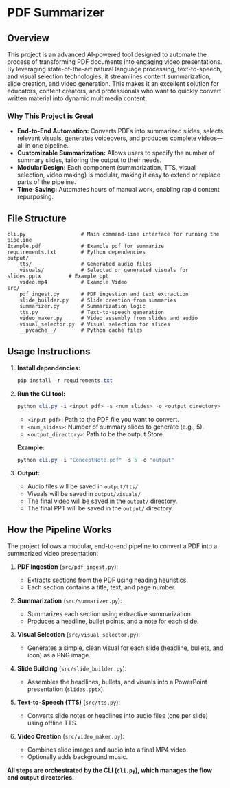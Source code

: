 # PDF Summarizer

## Overview
This project is an advanced AI-powered tool designed to automate the process of transforming PDF documents into engaging video presentations. By leveraging state-of-the-art natural language processing, text-to-speech, and visual selection technologies, it streamlines content summarization, slide creation, and video generation. This makes it an excellent solution for educators, content creators, and professionals who want to quickly convert written material into dynamic multimedia content.

### Why This Project is Great
- **End-to-End Automation:** Converts PDFs into summarized slides, selects relevant visuals, generates voiceovers, and produces complete videos—all in one pipeline.
- **Customizable Summarization:** Allows users to specify the number of summary slides, tailoring the output to their needs.
- **Modular Design:** Each component (summarization, TTS, visual selection, video making) is modular, making it easy to extend or replace parts of the pipeline.
- **Time-Saving:** Automates hours of manual work, enabling rapid content repurposing.

## File Structure
```
cli.py                  # Main command-line interface for running the pipeline
Example.pdf             # Example pdf for summarize
requirements.txt        # Python dependencies
output/
    tts/                # Generated audio files
    visuals/            # Selected or generated visuals for slides.pptx         # Example ppt
    video.mp4           # Example Video 
src/
    pdf_ingest.py       # PDF ingestion and text extraction
    slide_builder.py    # Slide creation from summaries
    summarizer.py       # Summarization logic
    tts.py              # Text-to-speech generation
    video_maker.py      # Video assembly from slides and audio
    visual_selector.py  # Visual selection for slides
    __pycache__/        # Python cache files
```

## Usage Instructions
1. **Install dependencies:**
   ```powershell
   pip install -r requirements.txt
   ```

2. **Run the CLI tool:**
   ```powershell
   python cli.py -i <input_pdf> -s <num_slides> -o <output_directory>
   ```
   - `<input_pdf>`: Path to the PDF file you want to convert.
   - `<num_slides>`: Number of summary slides to generate (e.g., 5).
   - `<output_directory>`: Path to be the output Store.

   **Example:**
   ```powershell
   python cli.py -i "ConceptNote.pdf" -s 5 -o "output"
   ```

3. **Output:**
   - Audio files will be saved in `output/tts/`
   - Visuals will be saved in `output/visuals/`
   - The final video will be saved in the `output/` directory.
   - The final PPT will be saved in the `output/` directory.


## How the Pipeline Works
The project follows a modular, end-to-end pipeline to convert a PDF into a summarized video presentation:

1. **PDF Ingestion** (`src/pdf_ingest.py`):
   - Extracts sections from the PDF using heading heuristics.
   - Each section contains a title, text, and page number.

2. **Summarization** (`src/summarizer.py`):
   - Summarizes each section using extractive summarization.
   - Produces a headline, bullet points, and a note for each slide.

3. **Visual Selection** (`src/visual_selector.py`):
   - Generates a simple, clean visual for each slide (headline, bullets, and icon) as a PNG image.

4. **Slide Building** (`src/slide_builder.py`):
   - Assembles the headlines, bullets, and visuals into a PowerPoint presentation (`slides.pptx`).

5. **Text-to-Speech (TTS)** (`src/tts.py`):
   - Converts slide notes or headlines into audio files (one per slide) using offline TTS.

6. **Video Creation** (`src/video_maker.py`):
   - Combines slide images and audio into a final MP4 video.
   - Optionally adds background music.

**All steps are orchestrated by the CLI (`cli.py`), which manages the flow and output directories.**

